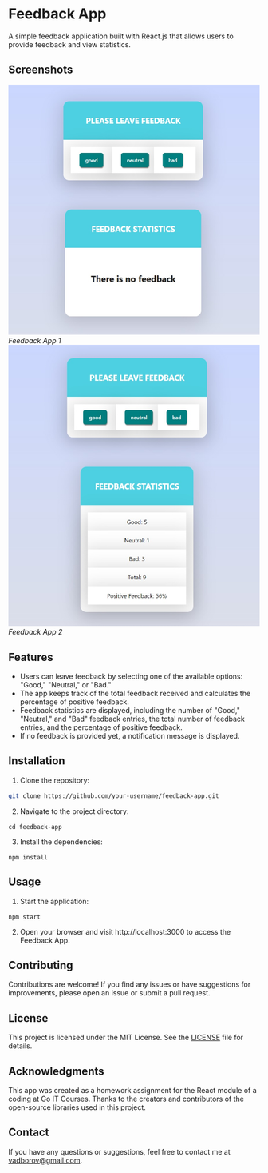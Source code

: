 # Feedback App

A simple feedback application built with React.js that allows users to provide
feedback and view statistics.

## Screenshots

![App Screenshot](./assets/feedback-app-1.jpg) _Feedback App 1_
![App Screenshot](./assets/feedback-app-2.jpg) _Feedback App 2_

## Features

- Users can leave feedback by selecting one of the available options: "Good,"
  "Neutral," or "Bad."
- The app keeps track of the total feedback received and calculates the
  percentage of positive feedback.
- Feedback statistics are displayed, including the number of "Good," "Neutral,"
  and "Bad" feedback entries, the total number of feedback entries, and the
  percentage of positive feedback.
- If no feedback is provided yet, a notification message is displayed.

## Installation

1. Clone the repository:

```bash
git clone https://github.com/your-username/feedback-app.git
```

2. Navigate to the project directory:

```
cd feedback-app
```

3. Install the dependencies:

```
npm install
```

## Usage

1. Start the application:

```
npm start
```

2. Open your browser and visit http://localhost:3000 to access the Feedback App.

## Contributing

Contributions are welcome! If you find any issues or have suggestions for
improvements, please open an issue or submit a pull request.

## License

This project is licensed under the MIT License. See the [LICENSE](LICENSE) file
for details.

## Acknowledgments

This app was created as a homework assignment for the React module of a coding
at Go IT Courses. Thanks to the creators and contributors of the open-source
libraries used in this project.

## Contact

If you have any questions or suggestions, feel free to contact me at
vadborov@gmail.com.
